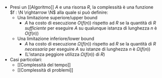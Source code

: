 - Presi un [[Algoritmo]] $A$ e una risorsa $R$, la complessità è una funzione $f : \N \rightarrow \N$ alla quale si può definire:
	- Una limitazione superiore/upper bound
		- $A$ ha costo di esecuzione $O(f(n))$ rispetto ad $R$ se la quantità di $R$ *sufficiente* per eseguire $A$ su qualunque istanza di lunghezza $n$ è $O(f(n))$
	- Una limitazione inferiore/lower bound
		- $A$ ha costo di esecuzione $\Omega(f(n))$ rispetto ad $R$ se la quantità di $R$ *necessaria* per eseguire $A$ su istanze di lunghezza $n$ è $\Omega(f(n))$
		- (L'istanza peggiore utilizza $\Omega(f(n))$ di $R$)
- Casi particolari:
	- [[Complessità del tempo]]
	- [[Complessità di problemi]]